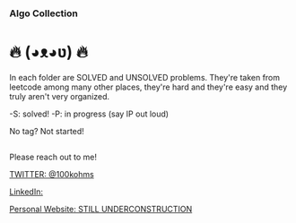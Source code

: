 ### Algo Collection

# 🔥 (◕ᴥ◕ʋ) 🔥

In each folder are SOLVED and UNSOLVED problems. They're taken from leetcode among many other places, they're hard and they're easy and they
truly aren't very organized.

-S: solved!
-P: in progress (say IP out loud)

No tag? Not started!

##

Please reach out to me!

[TWITTER: @100kohms](https://twitter.com/100kohms)

[LinkedIn:](https://www.linkedin.com/in/ashleepitock/)

[Personal Website: STILL UNDERCONSTRUCTION](www.ashlee.nyc)
